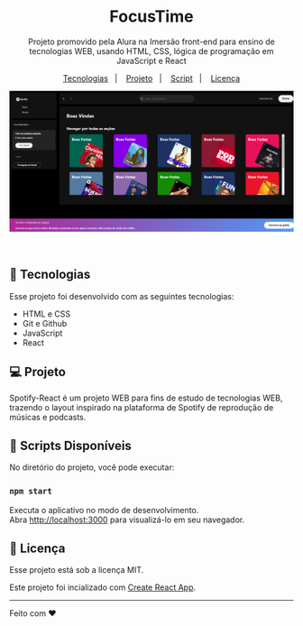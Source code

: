 <h1 align="center"> FocusTime </h1>

<p align="center">
Projeto promovido pela Alura na Imersão front-end para ensino de tecnologias WEB, usando HTML, CSS, lógica de programação em JavaScript e React
</p>

<p align="center">
  <a href="#-tecnologias">Tecnologias</a>&nbsp;&nbsp;&nbsp;|&nbsp;&nbsp;&nbsp;
  <a href="#-projeto">Projeto</a>&nbsp;&nbsp;&nbsp;|&nbsp;&nbsp;&nbsp;
  <a href="#-script">Script</a>&nbsp;&nbsp;&nbsp;|&nbsp;&nbsp;&nbsp;
  <a href="#memo-licença">Licença</a>
</p>

<p align="center">
  <img alt="Spotify-React" src="./src/assets/imgReadme.png">
</p>


<br>

## 🚀 Tecnologias

Esse projeto foi desenvolvido com as seguintes tecnologias:

- HTML e CSS
- Git e Github
- JavaScript
- React

## 💻 Projeto

Spotify-React é um projeto WEB para fins de estudo de tecnologias WEB, trazendo o layout inspirado na plataforma de Spotify de reprodução de músicas e podcasts.

## 🔖 Scripts Disponíveis

No diretório do projeto, você pode executar:

### `npm start`

Executa o aplicativo no modo de desenvolvimento.\
Abra [http://localhost:3000](http://localhost:3000) para visualizá-lo em seu navegador.


## 📝 Licença

Esse projeto está sob a licença MIT.

Este projeto foi incializado com [Create React App](https://github.com/facebook/create-react-app).


---

Feito com ♥


